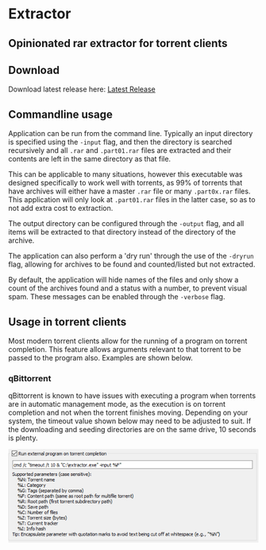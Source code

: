 # Extractor

## Opinionated rar extractor for torrent clients

## Download

Download latest release here: [Latest Release](https://github.com/napei/extractor/releases/latest)

## Commandline usage

Application can be run from the command line. Typically an input directory is specified using the `-input` flag, and then the directory is searched recursively and all `.rar` and `.part01.rar` files are extracted and their contents are left in the same directory as that file.

This can be applicable to many situations, however this executable was designed specifically to work well with torrents, as 99% of torrents that have archives will either have a master `.rar` file or many `.part0x.rar` files. This application will only look at `.part01.rar` files in the latter case, so as to not add extra cost to extraction.

The output directory can be configured through the `-output` flag, and all items will be extracted to that directory instead of the directory of the archive.

The application can also perform a 'dry run' through the use of the `-dryrun` flag, allowing for archives to be found and counted/listed but not extracted.

By default, the application will hide names of the files and only show a count of the archives found and a status with a number, to prevent visual spam. These messages can be enabled through the `-verbose` flag.

## Usage in torrent clients

Most modern torrent clients allow for the running of a program on torrent completion. This feature allows arguments relevant to that torrent to be passed to the program also. Examples are shown below.

### qBittorrent

qBittorrent is known to have issues with executing a program when torrents are in automatic management mode, as the execution is on torrent completion and not when the torrent finishes moving. Depending on your system, the timeout value shown below may need to be adjusted to suit. If the downloading and seeding directories are on the same drive, 10 seconds is plenty.

![qBittorrent Usage Example](https://raw.githubusercontent.com/napei/extractor/master/images/qBittorrent%20Usage.png)
